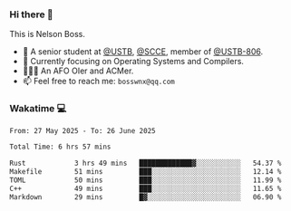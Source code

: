 ### Hi there 👋

<!--
**bosswnx/bosswnx** is a ✨ _special_ ✨ repository because its `README.md` (this file) appears on your GitHub profile.

Here are some ideas to get you started:

- 🔭 I’m currently working on ...
- 🌱 I’m currently learning ...
- 👯 I’m looking to collaborate on ...
- 🤔 I’m looking for help with ...
- 💬 Ask me about ...
- 📫 How to reach me: ...
- 😄 Pronouns: ...
- ⚡ Fun fact: ...
-->

This is Nelson Boss.

- 🏫 A senior student at [@USTB](https://www.ustb.edu.cn/), [@SCCE](https://scce.ustb.edu.cn/), member of [@USTB-806](https://ustb-806.github.io/).
- 🌱 Currently focusing on Operating Systems and Compilers.
- 🧑🏻‍💻 An AFO OIer and ACMer.
- 📫 Feel free to reach me: `bosswnx@qq.com`

### Wakatime 💻

<!--START_SECTION:waka-->

```txt
From: 27 May 2025 - To: 26 June 2025

Total Time: 6 hrs 57 mins

Rust            3 hrs 49 mins   █████████████▓░░░░░░░░░░░   54.37 %
Makefile        51 mins         ███░░░░░░░░░░░░░░░░░░░░░░   12.14 %
TOML            50 mins         ███░░░░░░░░░░░░░░░░░░░░░░   11.99 %
C++             49 mins         ███░░░░░░░░░░░░░░░░░░░░░░   11.65 %
Markdown        29 mins         █▓░░░░░░░░░░░░░░░░░░░░░░░   06.90 %
```

<!--END_SECTION:waka-->
